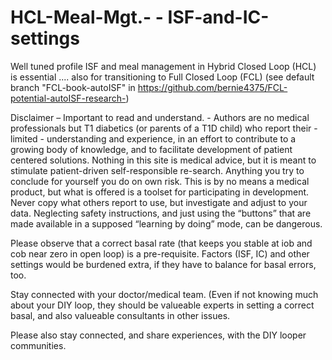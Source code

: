 # HCL-Meal-Mgt.- - ISF-and-IC-settings

Well tuned profile ISF and meal management in Hybrid Closed Loop (HCL) is essential ....  also for transitioning to Full Closed Loop (FCL) (see default branch "FCL-book-autoISF" in https://github.com/bernie4375/FCL-potential-autoISF-research-)

Disclaimer – Important to read and understand. - 
Authors are no medical professionals but T1 diabetics (or parents of a T1D child) who report their -limited - understanding and experience, in an effort to contribute to a growing body of knowledge, and to facilitate development of patient centered solutions. 
Nothing in this site is medical advice, but it is meant to stimulate patient-driven self-responsible re-search. Anything you try to conclude for yourself you do on own risk. This is by no means a medical product, but what is offered is a toolset for participating in development. 
Never copy what others report to use, but investigate and adjust to your data. Neglecting safety instructions, and just using the “buttons” that are made available in a supposed “learning by doing” mode, can be dangerous.

Please observe that a correct basal rate (that keeps you stable at iob and cob near zero in open loop) is a pre-requisite. Factors (ISF, IC) and other settings would be burdened extra, if they have to balance for basal errors, too.

Stay connected with your doctor/medical team. (Even if not knowing much about your DIY loop, they should be valueable experts in setting a correct basal, and also valueable consultants in other issues. 

Please also stay connected, and share experiences, with the DIY looper communities.




